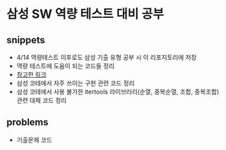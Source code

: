# 삼성 SW 역량 테스트 대비 공부
## snippets

- 4/14 역량테스트 이후로도 삼성 기출 유형 공부 시 이 리포지토리에 저장
- 역량 테스트에 도움이 되는 코드들 정리
- [참고한 링크](https://velog.io/@rhdmstj17/%EC%82%BC%EC%84%B1-%EC%9D%B8%EC%9E%AC%EC%9B%90-%EB%93%A4%EC%96%B4%EA%B0%80%EA%B8%B0-%EC%A0%84-%EC%88%99%EC%A7%80%ED%95%98%EA%B3%A0-%EB%93%A4%EC%96%B4%EA%B0%80%EB%A9%B4-%EC%A2%8B%EC%9D%80-%EB%B9%88%EC%B6%9C-%EC%BD%94%EB%93%9C-%EC%9C%A0%ED%98%95-6%EA%B0%80%EC%A7%80)
- 삼성 코테에서 자주 쓰이는 구현 관련 코드 정리
- 삼성 코테에서 사용 불가한 itertools 라이브러리(순열, 중복순열, 조합, 중복조합) 관련 대체 코드 정리

## problems
- 기출문제 코드
